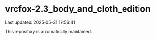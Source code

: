 # vrcfox-2.3_body_and_cloth_edition

Last updated: 2025-05-31 19:56:41

This repository is automatically maintained.
